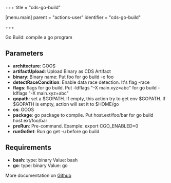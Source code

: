 +++
title = "cds-go-build"

[menu.main]
parent = "actions-user"
identifier = "cds-go-build"

+++

Go Build: compile a go program

## Parameters

* **architecture**: GOOS
* **artifactUpload**: Upload Binary as CDS Artifact
* **binary**: Binary name: Put foo for go build -o foo
* **detectRaceCondition**: Enable data race detection. It's flag -race
* **flags**: flags for go build. Put -ldflags "-X main.xyz=abc" for go build -ldflags "-X main.xyz=abc"
* **gopath**: set a $GOPATH. If empty, this action try to get env $GOPATH. If $GOPATH is empty, action will set it to $HOME/go
* **os**: GOOS
* **package**: go package to compile. Put host.ext/foo/bar for go build host.ext/foo/bar
* **preRun**: Pre-command. Example: export CGO_ENABLED=0
* **runGoGet**: Run go get -u before go build


## Requirements

* **bash**: type: binary Value: bash
* **go**: type: binary Value: go


More documentation on [Github](https://github.com/ovh/cds/tree/master/contrib/actions/cds-go-build.hcl)


